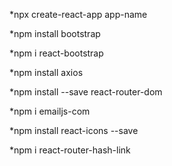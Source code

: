 *npx create-react-app app-name

*npm install bootstrap

*npm i react-bootstrap

*npm install axios

*npm install --save react-router-dom

*npm i emailjs-com

*npm install react-icons --save

*npm i react-router-hash-link



